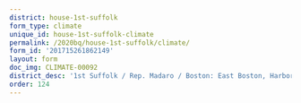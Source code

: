 ```yaml
---
district: house-1st-suffolk
form_type: climate
unique_id: house-1st-suffolk-climate
permalink: /2020bq/house-1st-suffolk/climate/
form_id: '201715261862149'
layout: form
doc_img: CLIMATE-00092
district_desc: '1st Suffolk / Rep. Madaro / Boston: East Boston, Harbor View, Airport'
order: 124
---
```

